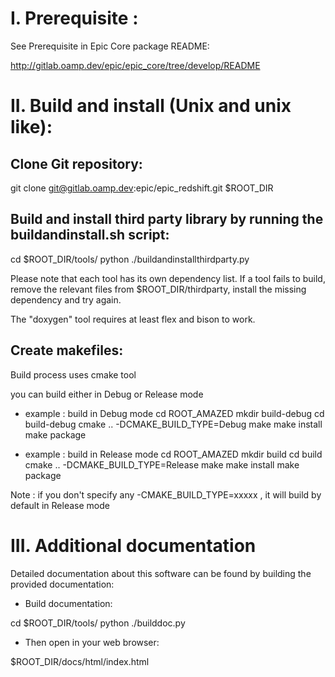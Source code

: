 # I. Prerequisite :

See Prerequisite in Epic Core package README:

http://gitlab.oamp.dev/epic/epic_core/tree/develop/README


# II. Build and install (Unix and unix like):

## Clone Git repository:

git clone git@gitlab.oamp.dev:epic/epic_redshift.git $ROOT_DIR

## Build and install third party library by running the buildandinstall.sh script:

cd $ROOT_DIR/tools/
python ./buildandinstallthirdparty.py

Please note that each tool has its own dependency list. If a tool fails to build, remove the relevant files from $ROOT_DIR/thirdparty, install the missing dependency and try again.

The "doxygen" tool requires at least flex and bison to work.

## Create makefiles:

Build process uses cmake tool

you can build either in Debug or Release mode

* example : build in Debug mode
cd ROOT_AMAZED
mkdir build-debug
cd build-debug
cmake .. -DCMAKE_BUILD_TYPE=Debug
make
make install
make package

* example : build in Release  mode
cd ROOT_AMAZED
mkdir build
cd build
cmake .. -DCMAKE_BUILD_TYPE=Release
make
make install
make package

Note :
if you don't specify any -CMAKE_BUILD_TYPE=xxxxx , it will build by default in Release mode


# III. Additional documentation

Detailed documentation about this software can be found by building the provided documentation:

* Build documentation:

cd $ROOT_DIR/tools/
python ./builddoc.py

* Then open in your web browser:

$ROOT_DIR/docs/html/index.html
